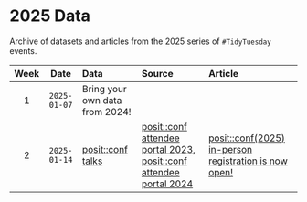 # 2025 Data

Archive of datasets and articles from the 2025 series of `#TidyTuesday` events.

| Week | Date | Data | Source | Article
| :---: | :---: | :--- | :--- | :---|
| 1 | `2025-01-07` | Bring your own data from 2024! | | |
| 2 | `2025-01-14` | [posit::conf talks](2025-01-14/readme.md) | [posit::conf attendee portal 2023](https://reg.conf.posit.co/flow/posit/positconf23/attendee-portal/page/sessioncatalog), [posit::conf attendee portal 2024](https://reg.conf.posit.co/flow/posit/positconf24/attendee-portal/page/sessioncatalog) | [posit::conf(2025) in-person registration is now open!](https://posit.co/blog/positconf2025-in-person-registration-is-now-open/) |  
